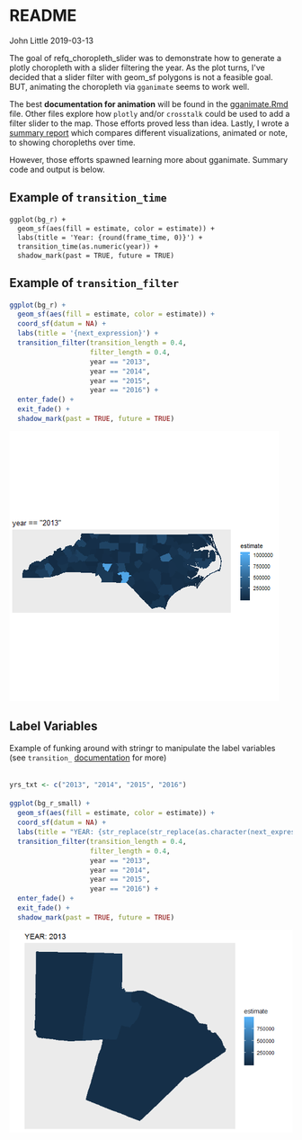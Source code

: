 README
================
John Little
2019-03-13

<!-- README.md is generated from README.Rmd. Please edit that file -->
The goal of refq\_choropleth\_slider was to demonstrate how to generate a plotly choropleth with a slider filtering the year. As the plot turns, I've decided that a slider filter with geom\_sf polygons is not a feasible goal. BUT, animating the choropleth via `gganimate` seems to work well.

The best **documentation for animation** will be found in the [gganimate.Rmd](gganimate.Rmd) file. Other files explore how `plotly` and/or `crosstalk` could be used to add a filter slider to the map. Those efforts proved less than idea. Lastly, I wrote a [summary report](report_slider.Rmd) which compares different visualizations, animated or note, to showing choropleths over time.

However, those efforts spawned learning more about gganimate. Summary code and output is below.

Example of `transition_time`
----------------------------

    ggplot(bg_r) +
      geom_sf(aes(fill = estimate, color = estimate)) +
      labs(title = 'Year: {round(frame_time, 0)}') +
      transition_time(as.numeric(year)) +
      shadow_mark(past = TRUE, future = TRUE)

Example of `transition_filter`
------------------------------

``` r
ggplot(bg_r) +
  geom_sf(aes(fill = estimate, color = estimate)) +
  coord_sf(datum = NA) +
  labs(title = '{next_expression}') +
  transition_filter(transition_length = 0.4, 
                    filter_length = 0.4,
                    year == "2013",
                    year == "2014",
                    year == "2015",
                    year == "2016") +
  enter_fade() +
  exit_fade() +
  shadow_mark(past = TRUE, future = TRUE)
```

![](animated_map.png "Annimated Example Choropleth")

Label Variables
---------------

Example of funking around with stringr to manipulate the label variables (see `transition_` [documentation](https://gganimate.com/reference/) for more)

``` r

yrs_txt <- c("2013", "2014", "2015", "2016")

ggplot(bg_r_small) +
  geom_sf(aes(fill = estimate, color = estimate)) +
  coord_sf(datum = NA) +
  labs(title = "YEAR: {str_replace(str_replace(as.character(next_expression), 'year == \"', ''), '\"', '')}") +
  transition_filter(transition_length = 0.4, 
                    filter_length = 0.4,
                    year == "2013",
                    year == "2014",
                    year == "2015",
                    year == "2016") +
  enter_fade() +
  exit_fade() +
  shadow_mark(past = TRUE, future = TRUE)
```

![](county_trans_filter.png "transition_filter Choropleth")
